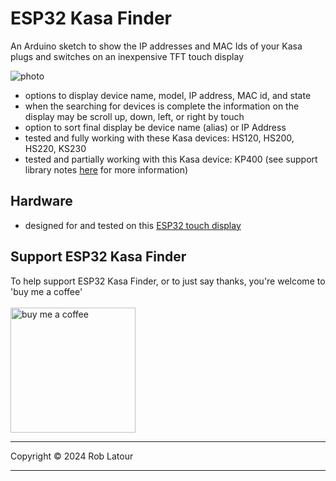 # ESP32 Kasa Finder

 An Arduino sketch to show the IP addresses and MAC Ids of your Kasa plugs and switches on an inexpensive TFT touch display
 
 ![photo](https://github.com/user-attachments/assets/f0374fde-ce70-42c8-bbcc-1d49fc5effe3)

 - options to display device name, model, IP address, MAC id, and state
 - when the searching for devices is complete the information on the display may be scroll up, down, left, or right by touch
 - option to sort final display be device name (alias) or IP Address
 - tested and fully working with these Kasa devices: HS120, HS200, HS220, KS230
 - tested and partially working with this Kasa device: KP400 (see support library notes [here](https://github.com/roblatour/KasaSmartPlug) for more information)    

## Hardware
- designed for and tested on this [ESP32 touch display](https://www.aliexpress.com/item/1005004502250619.html)

## Support ESP32 Kasa Finder

 To help support ESP32 Kasa Finder, or to just say thanks, you're welcome to 'buy me a coffee'<br><br>
[<img alt="buy me  a coffee" width="200px" src="https://cdn.buymeacoffee.com/buttons/v2/default-blue.png" />](https://www.buymeacoffee.com/roblatour)
* * *
Copyright © 2024 Rob Latour
* * *
